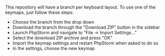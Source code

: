 This repository will have a branch per keyboard layout. To use one of the keymaps, just follow these steps:

 - Choose the branch from the drop down
 - Download the branch through the "Download ZIP" button in the sidebar
 - Launch PhpStorm and navigate to "File -> Import Settings..."
 - Select the download ZIP archive and press "OK"
 - Import the keymap settings and restart PhpStorm when asked to do so
 - In the settings, choose the new keymap